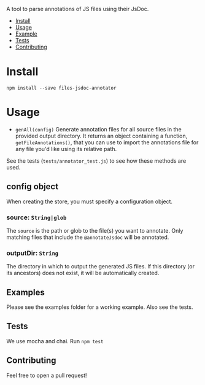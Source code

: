 A tool to parse annotations of JS files using their JsDoc.

- [Install](#install)
- [Usage](#usage)
- [Example](#example)
- [Tests](#tests)
- [Contributing](#contributing)

# Install

`npm install --save files-jsdoc-annotator`

# Usage

- `genAll(config)` Generate annotation files for all source files in the provided output directory. It returns an object containing a function, `getFileAnnotations()`, that you can use to import the annotations file for any file you'd like using its relative path.

See the tests (`tests/annotator_test.js`) to see how these methods are used.

## config object

When creating the store, you must specify a configuration object.

### source: `String|glob`

The `source` is the path or glob to the file(s) you want to annotate. Only matching files that include the `@annotateJsdoc` will be annotated.

### outputDir: `String`

The directory in which to output the generated JS files. If this directory (or its ancestors) does not exist, it will be automatically created.

## Examples

Please see the examples folder for a working example. Also see the tests.

## Tests

We use mocha and chai. Run `npm test`

## Contributing

Feel free to open a pull request!
